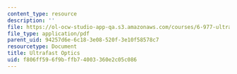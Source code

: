 ```yaml
---
content_type: resource
description: ''
file: https://ol-ocw-studio-app-qa.s3.amazonaws.com/courses/6-977-ultrafast-optics-spring-2005/f806ff596f9bffb74003360e2c05c086_MIT6_977S05_textbook.pdf
file_type: application/pdf
parent_uid: 94257d6e-6c18-3e08-520f-3e10f58578c7
resourcetype: Document
title: Ultrafast Optics
uid: f806ff59-6f9b-ffb7-4003-360e2c05c086
---
```

